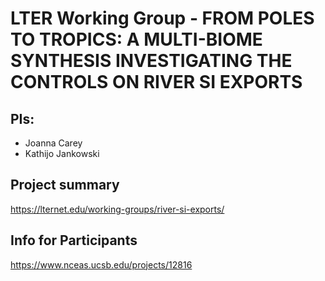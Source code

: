 # LTER Working Group - FROM POLES TO TROPICS: A MULTI-BIOME SYNTHESIS INVESTIGATING THE CONTROLS ON RIVER SI EXPORTS

## PIs: 

- Joanna Carey
- Kathijo Jankowski

## Project summary

https://lternet.edu/working-groups/river-si-exports/

## Info for Participants

https://www.nceas.ucsb.edu/projects/12816
